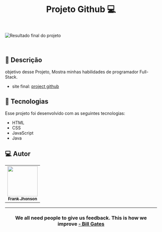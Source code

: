 <h1 align="center">
  Projeto Github 💻
</h1>

<br>

![Resultado final do projeto](https://frank-jhonsonn.web.app/assets/images/hit.png)

<br>

## 📝 Descrição 

objetivo desse Projeto, Mostra minhas habilidades de programador Full-Stack.

- site final: [project github](https://frank-jhonsonn.web.app/Project%20github/index.html)

## 🚀 Tecnologias

Esse projeto foi desenvolvido com as seguintes tecnologias:

- HTML
- CSS
- JavaScript
- Java

 </p>
 
## 💻 Autor<br>  
<table>
  <tr>
    <td align="center">
      <a href="https://github.com/MallowDiscord">
        <img src="https://cdn.discordapp.com/attachments/995930920576090216/999374814143844492/gato-miu-miu2.png" width="100px;" /><br>
        <sub>
          <b>Frank Jhonson</b>
        </sub>
      </a>
    </td>
  </tr>
</table>

-----

  <h3 align="center"> We all need people to give us feedback. This is how we improve <a href="https://pt.wikipedia.org/wiki/Bill_Gates"> - Bill Gates</a></h3>
